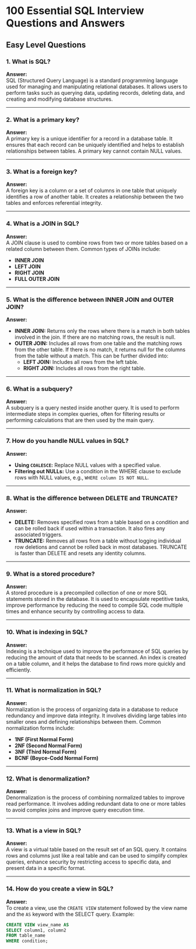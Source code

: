 # 100 Essential SQL Interview Questions and Answers

## Easy Level Questions

### 1. What is SQL?
**Answer:**  
SQL (Structured Query Language) is a standard programming language used for managing and manipulating relational databases. It allows users to perform tasks such as querying data, updating records, deleting data, and creating and modifying database structures.

---

### 2. What is a primary key?
**Answer:**  
A primary key is a unique identifier for a record in a database table. It ensures that each record can be uniquely identified and helps to establish relationships between tables. A primary key cannot contain NULL values.

---

### 3. What is a foreign key?
**Answer:**  
A foreign key is a column or a set of columns in one table that uniquely identifies a row of another table. It creates a relationship between the two tables and enforces referential integrity.

---

### 4. What is a JOIN in SQL?
**Answer:**  
A JOIN clause is used to combine rows from two or more tables based on a related column between them. Common types of JOINs include:
- **INNER JOIN**
- **LEFT JOIN**
- **RIGHT JOIN**
- **FULL OUTER JOIN**

---

### 5. What is the difference between INNER JOIN and OUTER JOIN?
**Answer:**  
- **INNER JOIN:** Returns only the rows where there is a match in both tables involved in the join. If there are no matching rows, the result is null.
- **OUTER JOIN:** Includes all rows from one table and the matching rows from the other table. If there is no match, it returns null for the columns from the table without a match. This can be further divided into:
  - **LEFT JOIN:** Includes all rows from the left table.
  - **RIGHT JOIN:** Includes all rows from the right table.

---

### 6. What is a subquery?
**Answer:**  
A subquery is a query nested inside another query. It is used to perform intermediate steps in complex queries, often for filtering results or performing calculations that are then used by the main query.

---

### 7. How do you handle NULL values in SQL?
**Answer:**  
- **Using `COALESCE`:** Replace NULL values with a specified value.
- **Filtering out NULLs:** Use a condition in the WHERE clause to exclude rows with NULL values, e.g., `WHERE column IS NOT NULL`.

---

### 8. What is the difference between DELETE and TRUNCATE?
**Answer:**  
- **DELETE:** Removes specified rows from a table based on a condition and can be rolled back if used within a transaction. It also fires any associated triggers.
- **TRUNCATE:** Removes all rows from a table without logging individual row deletions and cannot be rolled back in most databases. TRUNCATE is faster than DELETE and resets any identity columns.

---

### 9. What is a stored procedure?
**Answer:**  
A stored procedure is a precompiled collection of one or more SQL statements stored in the database. It is used to encapsulate repetitive tasks, improve performance by reducing the need to compile SQL code multiple times and enhance security by controlling access to data.

---

### 10. What is indexing in SQL?
**Answer:**  
Indexing is a technique used to improve the performance of SQL queries by reducing the amount of data that needs to be scanned. An index is created on a table column, and it helps the database to find rows more quickly and efficiently.

---

### 11. What is normalization in SQL?
**Answer:**  
Normalization is the process of organizing data in a database to reduce redundancy and improve data integrity. It involves dividing large tables into smaller ones and defining relationships between them. Common normalization forms include:
- **1NF (First Normal Form)**
- **2NF (Second Normal Form)**
- **3NF (Third Normal Form)**
- **BCNF (Boyce-Codd Normal Form)**

---

### 12. What is denormalization?
**Answer:**  
Denormalization is the process of combining normalized tables to improve read performance. It involves adding redundant data to one or more tables to avoid complex joins and improve query execution time.

---

### 13. What is a view in SQL?
**Answer:**  
A view is a virtual table based on the result set of an SQL query. It contains rows and columns just like a real table and can be used to simplify complex queries, enhance security by restricting access to specific data, and present data in a specific format.

---

### 14. How do you create a view in SQL?
**Answer:**  
To create a view, use the `CREATE VIEW` statement followed by the view name and the `AS` keyword with the SELECT query. Example:
```sql
CREATE VIEW view_name AS
SELECT column1, column2
FROM table_name
WHERE condition;
```
